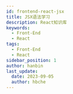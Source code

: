 ```yaml
---
id: frontend-react-jsx
title: JSX语法学习
description: React知识库
keywords:
  - Front-End
  - React
tags:
  - Front-End
  - React
sidebar_position: 1
author: hanbin
last_update:
  date: 2023-09-05
  author: hbche
---
```

